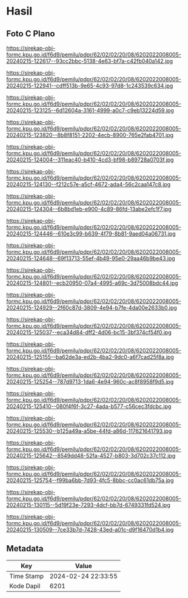# Hasil

## Foto C Plano

https://sirekap-obj-formc.kpu.go.id/f6d9/pemilu/pdpr/62/02/02/20/08/6202022008005-20240215-122617--93cc2bbc-5138-4e63-bf7a-c42fb040a142.jpg

https://sirekap-obj-formc.kpu.go.id/f6d9/pemilu/pdpr/62/02/02/20/08/6202022008005-20240215-122941--cdff513b-9e65-4c93-97d8-1c243539c634.jpg

https://sirekap-obj-formc.kpu.go.id/f6d9/pemilu/pdpr/62/02/02/20/08/6202022008005-20240215-123125--6d12604a-3161-4999-a0c7-c9eb13224d59.jpg

https://sirekap-obj-formc.kpu.go.id/f6d9/pemilu/pdpr/62/02/02/20/08/6202022008005-20240215-123820--8b8f8151-2202-4ecb-8900-765e2fab4701.jpg

https://sirekap-obj-formc.kpu.go.id/f6d9/pemilu/pdpr/62/02/02/20/08/6202022008005-20240215-124004--311eac40-b410-4cd3-bf98-b89728a0703f.jpg

https://sirekap-obj-formc.kpu.go.id/f6d9/pemilu/pdpr/62/02/02/20/08/6202022008005-20240215-124130--f212c57e-a5cf-4672-ada4-56c2caa147c8.jpg

https://sirekap-obj-formc.kpu.go.id/f6d9/pemilu/pdpr/62/02/02/20/08/6202022008005-20240215-124304--6b8bd1eb-e900-4c89-86fd-13abe2efc1f7.jpg

https://sirekap-obj-formc.kpu.go.id/f6d9/pemilu/pdpr/62/02/02/20/08/6202022008005-20240215-124446--610e3c99-b639-4f79-8b81-9aed04a06731.jpg

https://sirekap-obj-formc.kpu.go.id/f6d9/pemilu/pdpr/62/02/02/20/08/6202022008005-20240215-124648--69f13713-55ef-4b49-95e0-29aa46b9be43.jpg

https://sirekap-obj-formc.kpu.go.id/f6d9/pemilu/pdpr/62/02/02/20/08/6202022008005-20240215-124801--ecb20950-07a4-4995-a69c-3d75008bdc44.jpg

https://sirekap-obj-formc.kpu.go.id/f6d9/pemilu/pdpr/62/02/02/20/08/6202022008005-20240215-124929--2f60c87d-3809-4e94-b7fe-4da00e2633b0.jpg

https://sirekap-obj-formc.kpu.go.id/f6d9/pemilu/pdpr/62/02/02/20/08/6202022008005-20240215-125037--eca34d84-dff2-4d06-bc15-3bf374cf54f0.jpg

https://sirekap-obj-formc.kpu.go.id/f6d9/pemilu/pdpr/62/02/02/20/08/6202022008005-20240215-125155--ba62de3a-ed2b-4ba2-9dc0-a6f7cad25f8a.jpg

https://sirekap-obj-formc.kpu.go.id/f6d9/pemilu/pdpr/62/02/02/20/08/6202022008005-20240215-125254--787d9713-1da6-4e94-960c-ac8f8958f9d5.jpg

https://sirekap-obj-formc.kpu.go.id/f6d9/pemilu/pdpr/62/02/02/20/08/6202022008005-20240215-125410--080f4f6f-3c27-4ada-b577-c56cec3fdcbc.jpg

https://sirekap-obj-formc.kpu.go.id/f6d9/pemilu/pdpr/62/02/02/20/08/6202022008005-20240215-125530--b125a49a-a5be-44fd-a86d-117621641793.jpg

https://sirekap-obj-formc.kpu.go.id/f6d9/pemilu/pdpr/62/02/02/20/08/6202022008005-20240215-125642--8549dd48-52fa-4527-b803-3d702c37c112.jpg

https://sirekap-obj-formc.kpu.go.id/f6d9/pemilu/pdpr/62/02/02/20/08/6202022008005-20240215-125754--f99ba6bb-7d93-4fc5-8bbc-cc0ac61db75a.jpg

https://sirekap-obj-formc.kpu.go.id/f6d9/pemilu/pdpr/62/02/02/20/08/6202022008005-20240215-130115--5d19f23e-7293-4dcf-bb7d-6749331fd524.jpg

https://sirekap-obj-formc.kpu.go.id/f6d9/pemilu/pdpr/62/02/02/20/08/6202022008005-20240215-130509--7ce33b7d-7428-43ed-a01c-d9f16470d1b4.jpg


## Metadata

| Key        | Value               |
| ---------- | ------------------- |
| Time Stamp | 2024-02-24 22:33:55 |
| Kode Dapil | 6201                |



